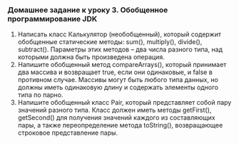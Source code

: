 ### Домашнее задание к уроку 3. Обобщенное программирование JDK
1. Написать класс Калькулятор (необобщенный), который содержит обобщенные статические методы: 
sum(), multiply(), divide(), subtract(). 
Параметры этих методов – два числа разного типа, над которыми должна быть произведена операция.
2. Напишите обобщенный метод compareArrays(), который принимает два массива и возвращает true, если 
они одинаковые, и false в противном случае. 
Массивы могут быть любого типа данных, но должны иметь одинаковую длину и содержать элементы одного типа по парно.
3. Напишите обобщенный класс Pair, который представляет собой пару значений разного типа. 
Класс должен иметь методы getFirst(), getSecond() для получения значений каждого из составляющих пары, 
а также переопределение метода toString(), возвращающее строковое представление пары. 

